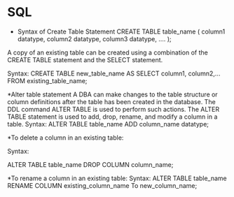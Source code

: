 # SQL
 * Syntax of Create Table Statement
CREATE TABLE table_name ( column1 datatype, column2 datatype, column3 datatype, .... );


A copy of an existing table can be created using a combination of the CREATE TABLE statement and the SELECT statement.

Syntax:
CREATE TABLE new_table_name AS SELECT column1, column2,...
FROM existing_table_name;

*Alter table statement
A DBA can make changes to the table structure or column definitions after the table has been created in the database.
The DDL command ALTER TABLE is used to perform such actions.
The ALTER TABLE statement is used to add, drop, rename, and modify a column in a table.
Syntax:
ALTER TABLE table_name ADD column_name datatype;

 *To delete a column in an existing table:

Syntax:

ALTER TABLE table_name DROP COLUMN column_name;

*To rename a column in an existing table:
Syntax:
ALTER TABLE table_name RENAME COLUMN existing_column_name
To new_column_name; 



